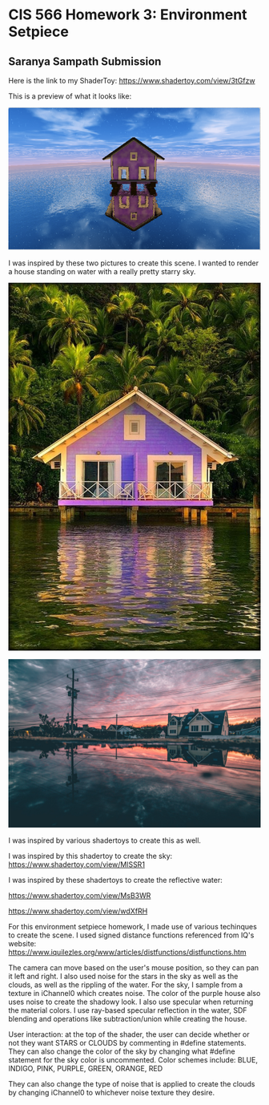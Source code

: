 # CIS 566 Homework 3: Environment Setpiece

## Saranya Sampath Submission
Here is the link to my ShaderToy: https://www.shadertoy.com/view/3tGfzw

This is a preview of what it looks like: 

![](preview.PNG)

I was inspired by these two pictures to create this scene. I wanted to render a house standing on water with a really pretty starry sky. 

![](reference1.png)

![](reference2.PNG)

I was inspired by various shadertoys to create this as well. 

I was inspired by this shadertoy to create the sky: https://www.shadertoy.com/view/MlSSR1

I was inspired by these shadertoys to create the reflective water: 

https://www.shadertoy.com/view/MsB3WR

https://www.shadertoy.com/view/wdXfRH

For this environment setpiece homework, I made use of various techinques to create the scene. I used signed distance functions referenced from IQ's website: https://www.iquilezles.org/www/articles/distfunctions/distfunctions.htm

The camera can move based on the user's mouse position, so they can pan it left and right. I also used noise for the stars in the sky as well as the clouds, as well as the rippling of the water. For the sky, I sample from a texture in iChannel0 which creates noise. The color of the purple house also uses noise to create the shadowy look. I also use specular when returning the material colors. I use ray-based specular reflection in the water, SDF blending and operations like subtraction/union while creating the house.

User interaction: at the top of the shader, the user can decide whether or not they want STARS or CLOUDS by commenting in #define statements. They can also change the color of the sky by changing what #define statement for the sky color is uncommented. Color schemes include: 
BLUE, INDIGO, PINK, PURPLE, GREEN, ORANGE, RED

They can also change the type of noise that is applied to create the clouds by changing iChannel0 to whichever noise texture they desire.  
